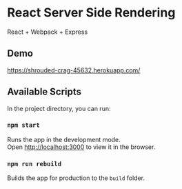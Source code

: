# React Server Side Rendering
React + Webpack + Express

## Demo

<a href="https://shrouded-crag-45632.herokuapp.com/">https://shrouded-crag-45632.herokuapp.com/</a>

## Available Scripts

In the project directory, you can run:

### `npm start`

Runs the app in the development mode.<br>
Open [http://localhost:3000](http://localhost:3000) to view it in the browser.


### `npm run rebuild`

Builds the app for production to the `build` folder.<br> 

